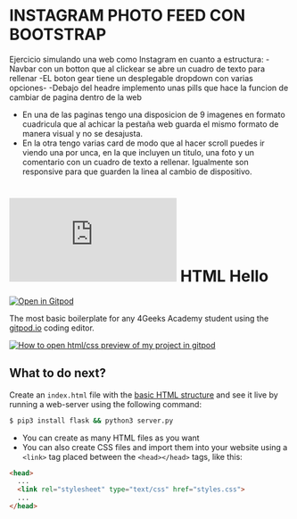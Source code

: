 # INSTAGRAM PHOTO FEED CON BOOTSTRAP
Ejercicio simulando una web como Instagram en cuanto a estructura:
-Navbar con un botton que al clickear se abre un cuadro de texto para rellenar
-EL boton gear tiene un desplegable dropdown con varias opciones-
-Debajo del headre implemento unas pills que hace la funcion de cambiar de pagina dentro de la web
- En una de las paginas tengo una disposicion de 9 imagenes en formato cuadricula que al achicar la pestaña web guarda el mismo formato de manera visual y no se desajusta.
- En la otra tengo varias card de modo que al hacer scroll puedes ir viendo una por unca, en la que incluyen un titulo, una foto y un comentario con un cuadro de texto a rellenar. Igualmente son responsive para que guarden la linea al cambio de dispositivo.
# ![4Geeks Logo](http://assets.breatheco.de/apis/img/images.php?blob&random&cat=icon&tags=4geeks,16) HTML Hello

[![Open in Gitpod](https://gitpod.io/button/open-in-gitpod.svg)](https://gitpod.io#https://github.com/4GeeksAcademy/html-hello.git)

The most basic boilerplate for any 4Geeks Academy student using the [gitpod.io](gitpod.io) coding editor.

[![How to open html/css preview of my project in gitpod](https://github.com/4GeeksAcademy/Templates-Boilerplates/blob/master/assets/hello-html-intro.png?raw=true)](https://youtu.be/dfbDCMu_p-0)

## What to do next?

Create an `index.html` file with the [basic HTML structure](http://content.breatheco.de/lesson/what-is-html-learn-html#page-structure) and see it live by running a web-server using the following command:

```sh
$ pip3 install flask && python3 server.py
```

- You can create as many HTML files as you want
- You can also create CSS files and import them into your website using a `<link>` tag placed between the `<head></head>` tags, like this:

```html
<head>
  ...
  <link rel="stylesheet" type="text/css" href="styles.css">
  ...
</head>
```
